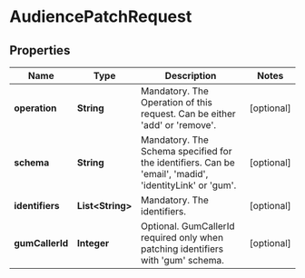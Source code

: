 

# AudiencePatchRequest

## Properties

Name | Type | Description | Notes
------------ | ------------- | ------------- | -------------
**operation** | **String** | Mandatory. The Operation of this request. Can be either &#39;add&#39; or &#39;remove&#39;. |  [optional]
**schema** | **String** | Mandatory. The Schema specified for the identifiers. Can be &#39;email&#39;, &#39;madid&#39;, &#39;identityLink&#39; or &#39;gum&#39;. |  [optional]
**identifiers** | **List&lt;String&gt;** | Mandatory. The identifiers. |  [optional]
**gumCallerId** | **Integer** | Optional. GumCallerId required only when patching identifiers with &#39;gum&#39; schema. |  [optional]



